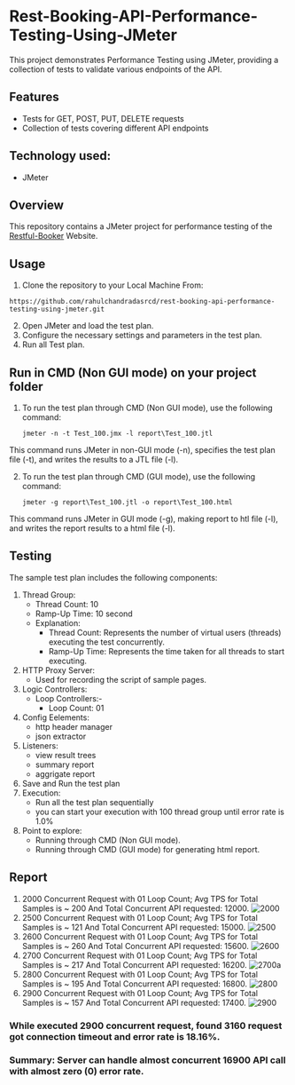 # Rest-Booking-API-Performance-Testing-Using-JMeter
This project demonstrates Performance Testing using JMeter, providing a collection of tests to validate various endpoints of the API.

## Features
* Tests for GET, POST, PUT, DELETE requests
* Collection of tests covering different API endpoints

## Technology used:
- JMeter

## Overview
This repository contains a JMeter project for performance testing of the [Restful-Booker](https://restful-booker.herokuapp.com/apidoc/index.html) Website.

## Usage
1. Clone the repository to your Local Machine From:
````
https://github.com/rahulchandradasrcd/rest-booking-api-performance-testing-using-jmeter.git
````
2. Open JMeter and load the test plan.
3. Configure the necessary settings and parameters in the test plan.
4. Run all Test plan.

## Run in CMD (Non GUI mode) on your project folder
1. To run the test plan through CMD (Non GUI mode), use the following command:
    ````
    jmeter -n -t Test_100.jmx -l report\Test_100.jtl
    ````
This command runs JMeter in non-GUI mode (-n), specifies the test plan file (-t), and writes the results to a JTL file (-l).

2. To run the test plan through CMD (GUI mode), use the following command:
    ````
    jmeter -g report\Test_100.jtl -o report\Test_100.html
    ````
This command runs JMeter in GUI mode (-g), making report to htl file (-l), and writes the report results to a html file (-l).

## Testing
The sample test plan includes the following components:
1. Thread Group:
    * Thread Count: 10
    * Ramp-Up Time: 10 second
    * Explanation:
       * Thread Count: Represents the number of virtual users (threads) executing the test concurrently.
       * Ramp-Up Time: Represents the time taken for all threads to start executing.
2. HTTP Proxy Server:
    * Used for recording the script of sample pages.
3. Logic Controllers:
    * Loop Controllers:-
       * Loop Count: 01
4. Config Eelements:
    * http header manager
    * json extractor
5. Listeners:
    * view result trees
    * summary report
    * aggrigate report
6. Save and Run the test plan
7. Execution:
    * Run all the test plan sequentially
    * you can start your execution with 100 thread group until error rate is 1.0%
8. Point to explore:
    * Running through CMD (Non GUI mode).
    * Running through CMD (GUI mode) for generating html report.
## Report 
1. 2000 Concurrent Request with 01 Loop Count; Avg TPS for Total Samples is ~ 200 And Total Concurrent API requested: 12000.
       ![2000](https://github.com/user-attachments/assets/1c45d7b5-fdfb-422a-a025-4d5fcb03fafa)
2. 2500 Concurrent Request with 01 Loop Count; Avg TPS for Total Samples is ~ 121 And Total Concurrent API requested: 15000.
       ![2500](https://github.com/user-attachments/assets/38330642-497a-41f1-8bb9-ef833760589c)
3. 2600 Concurrent Request with 01 Loop Count; Avg TPS for Total Samples is ~ 260 And Total Concurrent API requested: 15600.
       ![2600](https://github.com/user-attachments/assets/f9953858-541e-499c-b666-0bbf24f54099)
4. 2700 Concurrent Request with 01 Loop Count; Avg TPS for Total Samples is ~ 217 And Total Concurrent API requested: 16200.
       ![2700a](https://github.com/user-attachments/assets/2e122aa8-25fe-4fa9-8109-fd2b1990c38e)
5. 2800 Concurrent Request with 01 Loop Count; Avg TPS for Total Samples is ~ 195 And Total Concurrent API requested: 16800.
       ![2800](https://github.com/user-attachments/assets/d307d2c4-7202-445c-b8d3-4da3aecc017a)
6. 2900 Concurrent Request with 01 Loop Count; Avg TPS for Total Samples is ~ 157 And Total Concurrent API requested: 17400.
       ![2900](https://github.com/user-attachments/assets/e34a8694-0a18-440d-8b1a-3e839532ff65)
### While executed 2900 concurrent request, found  3160 request got connection timeout and error rate is 18.16%. 
### Summary: Server can handle almost concurrent 16900 API call with almost zero (0) error rate.






